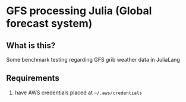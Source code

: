 # GFS processing Julia (Global forecast system)

## What is this?
Some benchmark testing regarding GFS grib weather data in JuliaLang

## Requirements
1. have AWS credentials placed at `~/.aws/credentials`
